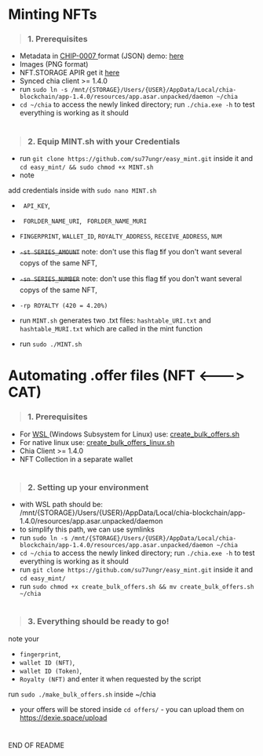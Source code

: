 <h1> Minting NFTs </h1>
 
 > <h3> 1. Prerequisites </h3>
 * Metadata in <a href="https://github.com/Chia-Network/chips/blob/dc2e294b489ca0201a8e0f5ee9310650106bf7d2/assets/chip-0007/example.json"> CHIP-0007 </a> format (JSON) demo: <a href="https://raw.githubusercontent.com/bricksofchia/NFT1_metadata/main/metadata69.json"> here  </a>
 * Images (PNG format)
 * NFT.STORAGE APIR get it <a href="https://nft.storage/"> here </a>
 * Synced chia client >= 1.4.0 
 * run `sudo ln -s /mnt/{STORAGE}/Users/{USER}/AppData/Local/chia-blockchain/app-1.4.0/resources/app.asar.unpacked/daemon ~/chia`
 * `cd ~/chia` to access the newly linked directory; run `./chia.exe -h` to test everything is working as it should 
 
 <h1></h1>
 
 > <h3> 2. Equip MINT.sh with your Credentials </h3>
 * run `git clone https://github.com/su77ungr/easy_mint.git` inside it and `cd easy_mint/ && sudo chmod +x MINT.sh`
 * note 
 
add credentials inside with `sudo nano MINT.sh`
 *  ` API_KEY`,  
 *  ` FORLDER_NAME_URI`, ` FORLDER_NAME_MURI`
 *  `FINGERPRINT`,  `WALLET_ID`,  `ROYALTY_ADDRESS`,   `RECEIVE_ADDRESS`,  `NUM`
 * ~~`-st SERIES_AMOUNT`~~ note: don't use this flag ❗if you don't want several copys of the same NFT,
 * ~~`-sn SERIES_NUMBER`~~ note: don't use this flag ❗if you don't want several copys of the same NFT,
 *  `-rp ROYALTY (420 = 4.20%)`

 * run `MINT.sh` generates two .txt files: `hashtable_URI.txt` and `hashtable_MURI.txt` which are called in the mint function
 * run `sudo ./MINT.sh`
 
 <h1></h1>


<h1> Automating .offer files (NFT <---> CAT)</h1>



> <h3> 1. Prerequisites </h3>
 * For <a href="https://www.microsoft.com/store/productId/9MSVKQC78PK6"> WSL </a> (Windows Subsystem for Linux) use: <a href="https://github.com/su77ungr/easy_mint/blob/main/create_bulk_offers.sh">create_bulk_offers.sh </a>
 * For native linux use: <a href="https://github.com/su77ungr/easy_mint/blob/main/create_bulk_offers_linux.sh">create_bulk_offers_linux.sh </a>
 * Chia Client >= 1.4.0 
 * NFT Collection in a separate wallet
 
<h1> </h1>


> <h3> 2. Setting up your environment</h3>
 * with WSL path should be: /mnt/{STORAGE}/Users/{USER}/AppData/Local/chia-blockchain/app-1.4.0/resources/app.asar.unpacked/daemon
 * to simplify this path, we can use symlinks
 * run `sudo ln -s /mnt/{STORAGE}/Users/{USER}/AppData/Local/chia-blockchain/app-1.4.0/resources/app.asar.unpacked/daemon ~/chia`
 * `cd ~/chia` to access the newly linked directory; run `./chia.exe -h` to test everything is working as it should 
 * run `git clone https://github.com/su77ungr/easy_mint.git` inside it and  `cd easy_mint/`
 * run `sudo chmod +x create_bulk_offers.sh && mv create_bulk_offers.sh ~/chia`

 
<h1> </h1>

> <h3> 3. Everything should be ready to go!</h3>

 note your 
 *  `fingerprint`, 
 *  `wallet ID (NFT)`, 
 *  `wallet ID (Token)`,
 *  `Royalty (NFT)` and enter it when requested by the script

 run `sudo ./make_bulk_offers.sh` inside ~/chia
 * your offers will be stored inside `cd offers/` - you can upload them on https://dexie.space/upload
 
 <h1> </h1>
 END OF README
 
